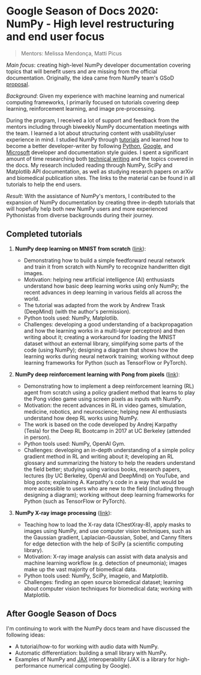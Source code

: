 # Google Season of Docs 2020: NumPy - High level restructuring and end user focus

> Mentors: Melissa Mendonça, Matti Picus

_Main focus_: creating high-level NumPy developer documentation covering topics
that will benefit users and are missing from the official documentation.
Originally, the idea came from NumPy team's GSoD
[proposal](https://github.com/numpy/numpy/wiki/Google-Season-of-Docs-2020-Project-Ideas#project-idea-high-level-restructuring-and-end-user-focus).

_Background_: Given my experience with machine learning and numerical computing
frameworks, I primarily focused on tutorials covering deep learning,
reinforcement learning, and image pre-processing.

During the program, I received a lot of support and feedback from the mentors
including through biweekly NumPy documentation meetings with the team. I learned
a lot about structuring content with usability/user experience in mind. I
studied NumPy through
[tutorials](https://numpy.org/doc/stable/user/quickstart.html) and learned how
to become a better developer-writer by following
[Python](https://www.python.org/dev/peps/pep-0008/),
[Google](https://developers.google.com/style), and
[Microsoft](https://docs.microsoft.com/en-us/style-guide/welcome/) developer and
documentation style guides. I spent a significant amount of time researching
both [technical writing](https://developers.google.com/tech-writing) and the
topics covered in the docs. My research included reading through NumPy, SciPy
and Matplotlib API documentation, as well as studying research papers on arXiv
and biomedical publication sites. The links to the material can be found in all
tutorials to help the end users.

_Result_: With the assistance of NumPy's mentors, I contributed to the expansion
of NumPy documentation by creating three in-depth tutorials that will hopefully
help both new NumPy users and more experienced Pythonistas from diverse
backgrounds during their journey.

## Completed tutorials
 
1. **NumPy deep learning on MNIST from scratch**
   ([link](https://github.com/numpy/numpy-tutorials/pull/33)):

    - Demonstrating how to build a simple feedforward neural network and train it
      from scratch with NumPy to recognize handwritten digit images.
    - Motivation: helping new artificial intelligence (AI) enthusiasts understand
      how basic deep learning works using only NumPy; the recent advances in deep
      learning in various fields all across the world.
    - The tutorial was adapted from the work by Andrew Trask (DeepMind) (with the
      author's permission).
    - Python tools used: NumPy, Matplotlib.
    - Challenges: developing a good understanding of a backpropagation and how the
      learning works in a multi-layer perceptron) and then writing about it;
      creating a workaround for loading the MNIST dataset without an external
      library, simplifying some parts of the code (using NumPy); designing a
      diagram that shows how the learning works during neural network training;
      working without deep learning frameworks for Python (such as TensorFlow or
      PyTorch).

2. **NumPy deep reinforcement learning with Pong from pixels**
   ([link](https://github.com/numpy/numpy-tutorials/pull/35)):

    - Demonstrating how to implement a deep reinforcement learning (RL) agent from
      scratch using a policy gradient method that learns to play the Pong video
      game using screen pixels as inputs with NumPy.
    - Motivation: the recent advances in RL in video games, simulation,
      medicine, robotics, and neuroscience; helping new AI enthusiasts
      understand how deep RL works using NumPy.
    - The work is based on the code developed by Andrej Karpathy (Tesla) for the
      Deep RL Bootcamp in 2017 at UC Berkeley (attended in person).
    - Python tools used: NumPy, OpenAI Gym.
    - Challenges: developing an in-depth understanding of a simple policy gradient
      method in RL and writing about it; developing an RL glossary and summarizing
      the history to help the readers understand the field better; studying using
      various books, research papers, lectures (by UC Berkeley, OpenAI and
      DeepMind) on YouTube, and blog posts; explaining A. Karpathy's code in a way
      that would be more accessible to users who are new to the field (including
      through designing a diagram); working without deep learning frameworks for
      Python (such as TensorFlow or PyTorch).

3. **NumPy X-ray image processing**
   ([link](https://github.com/numpy/numpy-tutorials/pull/38)):

    - Teaching how to load the X-ray data (ChestXray-8), apply masks to images
      using NumPy, and use computer vision techniques, such as the Gaussian
      gradient, Laplacian-Gaussian, Sobel, and Canny filters for edge detection
      with the help of SciPy (a scientific computing library).
    - Motivation: X-ray image analysis can assist with data analysis and machine
      learning workflow (e.g. detection of pneumonia); images make up the vast
      majority of biomedical data.
    - Python tools used: NumPy, SciPy, imageio, and Matplotlib.
    - Challenges: finding an open source biomedical dataset; learning about
      computer vision techniques for biomedical data; working with Matplotlib.

## After Google Season of Docs

I'm continuing to work with the NumPy docs team and have discussed the following
ideas:

- A tutorial/how-to for working with audio data with NumPy.
- Automatic differentiation: building a small library with NumPy.
- Examples of NumPy and [JAX](https://github.com/google/jax) interoperability
  (JAX is a library for high-performance numerical computing by Google).
